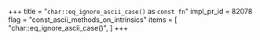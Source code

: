 +++
title = "`char::eq_ignore_ascii_case()` as `const fn`"
impl_pr_id = 82078
flag = "const_ascii_methods_on_intrinsics"
items = [
    "char::eq_ignore_ascii_case()",
]
+++

